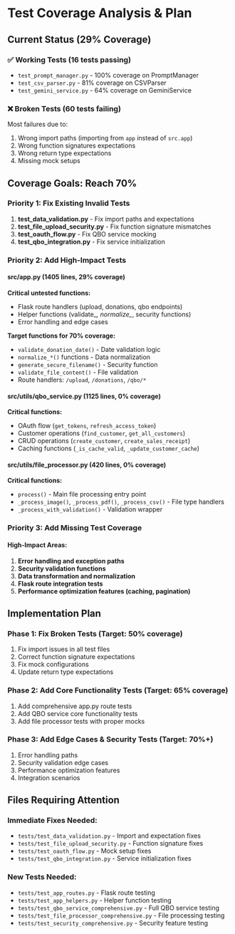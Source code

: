 # Test Coverage Analysis & Plan

## Current Status (29% Coverage)

### ✅ Working Tests (16 tests passing)
- `test_prompt_manager.py` - 100% coverage on PromptManager
- `test_csv_parser.py` - 81% coverage on CSVParser
- `test_gemini_service.py` - 64% coverage on GeminiService

### ❌ Broken Tests (60 tests failing)
Most failures due to:
1. Wrong import paths (importing from `app` instead of `src.app`)
2. Wrong function signatures expectations
3. Wrong return type expectations
4. Missing mock setups

## Coverage Goals: Reach 70%

### Priority 1: Fix Existing Invalid Tests
1. **test_data_validation.py** - Fix import paths and expectations
2. **test_file_upload_security.py** - Fix function signature mismatches
3. **test_oauth_flow.py** - Fix QBO service mocking
4. **test_qbo_integration.py** - Fix service initialization

### Priority 2: Add High-Impact Tests

#### src/app.py (1405 lines, 29% coverage)
**Critical untested functions:**
- Flask route handlers (upload, donations, qbo endpoints)
- Helper functions (validate_*, normalize_*, security functions)
- Error handling and edge cases

**Target functions for 70% coverage:**
- `validate_donation_date()` - Date validation logic
- `normalize_*()` functions - Data normalization
- `generate_secure_filename()` - Security function
- `validate_file_content()` - File validation
- Route handlers: `/upload`, `/donations`, `/qbo/*`

#### src/utils/qbo_service.py (1125 lines, 0% coverage)
**Critical functions:**
- OAuth flow (`get_tokens`, `refresh_access_token`)
- Customer operations (`find_customer`, `get_all_customers`)
- CRUD operations (`create_customer`, `create_sales_receipt`)
- Caching functions (`_is_cache_valid`, `_update_customer_cache`)

#### src/utils/file_processor.py (420 lines, 0% coverage)
**Critical functions:**
- `process()` - Main file processing entry point
- `_process_image()`, `_process_pdf()`, `_process_csv()` - File type handlers
- `_process_with_validation()` - Validation wrapper

### Priority 3: Add Missing Test Coverage

#### High-Impact Areas:
1. **Error handling and exception paths**
2. **Security validation functions**
3. **Data transformation and normalization**
4. **Flask route integration tests**
5. **Performance optimization features (caching, pagination)**

## Implementation Plan

### Phase 1: Fix Broken Tests (Target: 50% coverage)
1. Fix import issues in all test files
2. Correct function signature expectations
3. Fix mock configurations
4. Update return type expectations

### Phase 2: Add Core Functionality Tests (Target: 65% coverage)
1. Add comprehensive app.py route tests
2. Add QBO service core functionality tests
3. Add file processor tests with proper mocks

### Phase 3: Add Edge Cases & Security Tests (Target: 70%+)
1. Error handling paths
2. Security validation edge cases
3. Performance optimization features
4. Integration scenarios

## Files Requiring Attention

### Immediate Fixes Needed:
- `tests/test_data_validation.py` - Import and expectation fixes
- `tests/test_file_upload_security.py` - Function signature fixes
- `tests/test_oauth_flow.py` - Mock setup fixes
- `tests/test_qbo_integration.py` - Service initialization fixes

### New Tests Needed:
- `tests/test_app_routes.py` - Flask route testing
- `tests/test_app_helpers.py` - Helper function testing
- `tests/test_qbo_service_comprehensive.py` - Full QBO service testing
- `tests/test_file_processor_comprehensive.py` - File processing testing
- `tests/test_security_comprehensive.py` - Security feature testing
